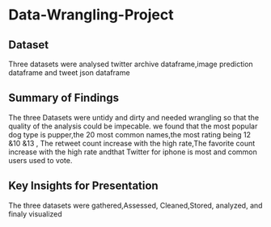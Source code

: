# Data-Wrangling-Project
## Dataset
Three datasets were analysed twitter archive dataframe,image prediction dataframe and tweet json dataframe

## Summary of Findings 
The three Datasets were untidy and dirty and needed wrangling so that the quality of the analysis could be impecable.
we found that the most popular dog type is pupper,the 20 most common names,the most rating being 12 &10 &13 ,
The retweet count increase with the high rate,The favorite count increase with the high rate andthat Twitter for iphone is most and common users used to vote.  




## Key Insights for Presentation
The three datasets were gathered,Assessed, Cleaned,Stored, analyzed, and finaly visualized 

